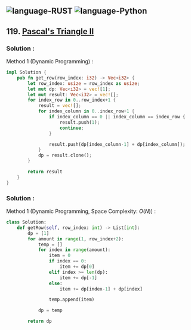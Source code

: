 ![language-RUST](https://img.shields.io/badge/%20-RUST-8d4004?style=for-the-badge&logo=RUST)
![language-Python](https://img.shields.io/badge/%20-Python-ffd43b?style=for-the-badge&logo=PYTHON)
---

## 119. [Pascal's Triangle II](https://leetcode.com/problems/pascals-triangle-ii)

### Solution :

Method 1 (Dynamic Programming) :
```rust
impl Solution {
    pub fn get_row(row_index: i32) -> Vec<i32> {
        let row_index: usize = row_index as usize;
        let mut dp: Vec<i32> = vec![1];
        let mut result: Vec<i32> = vec![];
        for index_row in 0..row_index+1 {
            result = vec![];
            for index_column in 0..index_row+1 {
                if index_column == 0 || index_column == index_row {
                    result.push(1);
                    continue;
                }

                result.push(dp[index_column-1] + dp[index_column]);
            }
            dp = result.clone();
        }

        return result
    }
}
```

### Solution :

Method 1 (Dynamic Programming, Space Complexity: $O(N)$) :
```python
class Solution:
    def getRow(self, row_index: int) -> List[int]:
        dp = [1]
        for amount in range(1, row_index+2):
            temp = []
            for index in range(amount):
                item = 0
                if index == 0:
                    item += dp[0]
                elif index >= len(dp):
                    item += dp[-1]
                else:
                    item += dp[index-1] + dp[index]

                temp.append(item)

            dp = temp

        return dp
```

